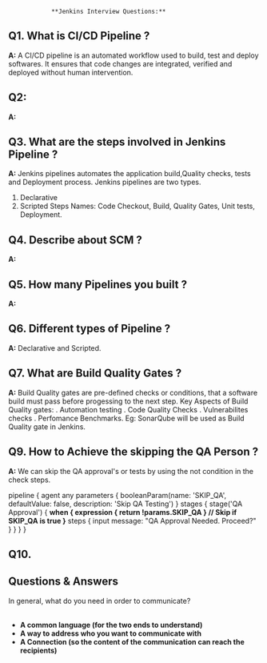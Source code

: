				**Jenkins Interview Questions:**

## Q1. What is CI/CD Pipeline ?
**A:** A CI/CD pipeline is an automated workflow used to build, test and deploy softwares. It ensures that code changes are integrated, verified and deployed without human intervention. 

## Q2:
**A:**

## Q3. What are the steps involved in Jenkins Pipeline ?
**A:** Jenkins pipelines automates the application build,Quality checks, tests and Deployment process.
Jenkins pipelines are two types. 
1. Declarative
2. Scripted
   Steps Names: Code Checkout, Build, Quality Gates, Unit tests, Deployment.

## Q4. Describe about SCM ?
**A:**

## Q5. How many Pipelines you built ?
**A:** 

## Q6. Different types of Pipeline ?
**A:** Declarative and Scripted.

## Q7. What are Build Quality Gates ?
**A:** Build Quality gates are pre-defined checks or conditions, that a software build must pass before progessing to the next step.
Key Aspects of Build Quality gates:
. Automation testing
. Code Quality Checks
. Vulnerabilites checks
. Perfomance Benchmarks.
Eg: SonarQube will be used as Build Quality gate in Jenkins.   

## Q9. How to Achieve the skipping the QA Person ?
**A:** We can skip the QA approval's or tests by using the not condition in the check steps.

pipeline {
    agent any
    parameters {
        booleanParam(name: 'SKIP_QA', defaultValue: false, description: 'Skip QA Testing')
    }
    stages {
      stage('QA Approval') {
            **when {
                expression { return !params.SKIP_QA }  // Skip if SKIP_QA is true
            }**
            steps {
                input message: "QA Approval Needed. Proceed?"
            }
        }
  }
}

## Q10. 
## Questions & Answers

</details>
<summary>In general, what do you need in order to communicate?</summary><br><b>

  - A common language (for the two ends to understand)
  - A way to address who you want to communicate with
  - A Connection (so the content of the communication can reach the recipients)

</b>
</details>
